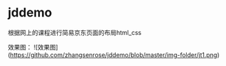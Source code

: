 # jddemo
根据网上的课程进行简易京东页面的布局html_css

效果图：
![效果图] (https://github.com/zhangsenrose/jddemo/blob/master/img-folder/jt1.png)
